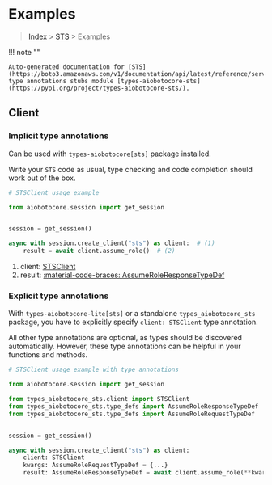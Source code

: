 # Examples

> [Index](../README.md) > [STS](./README.md) > Examples

!!! note ""

    Auto-generated documentation for [STS](https://boto3.amazonaws.com/v1/documentation/api/latest/reference/services/sts.html#sts)
    type annotations stubs module [types-aiobotocore-sts](https://pypi.org/project/types-aiobotocore-sts/).

## Client

### Implicit type annotations

Can be used with `types-aiobotocore[sts]` package installed.

Write your `STS` code as usual,
type checking and code completion should work out of the box.



```python
# STSClient usage example

from aiobotocore.session import get_session


session = get_session()

async with session.create_client("sts") as client:  # (1)
    result = await client.assume_role()  # (2)
```

1. client: [STSClient](./client.md)
2. result: [:material-code-braces: AssumeRoleResponseTypeDef](./type_defs.md#assumeroleresponsetypedef) 






### Explicit type annotations

With `types-aiobotocore-lite[sts]`
or a standalone `types_aiobotocore_sts` package, you have to explicitly specify
`client: STSClient` type annotation.

All other type annotations are optional, as types should be discovered automatically.
However, these type annotations can be helpful in your functions and methods.


```python
# STSClient usage example with type annotations

from aiobotocore.session import get_session

from types_aiobotocore_sts.client import STSClient
from types_aiobotocore_sts.type_defs import AssumeRoleResponseTypeDef
from types_aiobotocore_sts.type_defs import AssumeRoleRequestTypeDef


session = get_session()

async with session.create_client("sts") as client:
    client: STSClient
    kwargs: AssumeRoleRequestTypeDef = {...}
    result: AssumeRoleResponseTypeDef = await client.assume_role(**kwargs)
```




